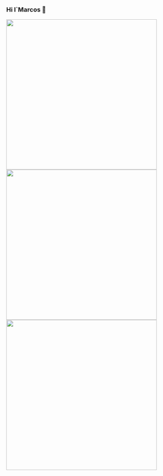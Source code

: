 ### Hi I`Marcos 👋

<div >
  <img width="400" src="https://github-readme-stats.vercel.app/api?username=MarcosApodaca&theme=vue&show_icons=true&hide_border=true&count_private=true" />
  <img width="400"  src="https://github-readme-stats.vercel.app/api/top-langs/?username=MarcosApodaca&theme=bear&show_icons=true&hide_border=true&layout=compact" />

  <img width="400"  src="https://github-readme-streak-stats.herokuapp.com/?user=MarcosApodaca&theme=bear&hide_border=true" />
  
</div>
